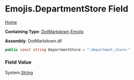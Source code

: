 # Emojis\.DepartmentStore Field

[Home](../../../README.md)

**Containing Type**: [DotMarkdown](../../README.md)\.[Emojis](../README.md)

**Assembly**: DotMarkdown\.dll

```csharp
public const string DepartmentStore = ":department_store:"
```

### Field Value

System\.[String](https://docs.microsoft.com/en-us/dotnet/api/system.string)
